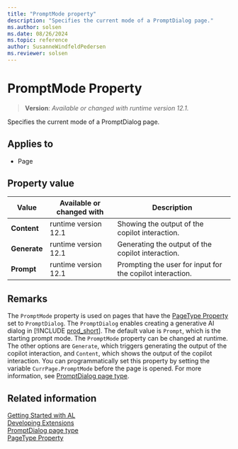 ```yaml
---
title: "PromptMode property"
description: "Specifies the current mode of a PromptDialog page."
ms.author: solsen
ms.date: 08/26/2024
ms.topic: reference
author: SusanneWindfeldPedersen
ms.reviewer: solsen
---
```

[//]: # (START>DO_NOT_EDIT)
[//]: # (IMPORTANT:Do not edit any of the content between here and the END>DO_NOT_EDIT.)
[//]: # (Any modifications should be made in the .xml files in the ModernDev repo.)
# PromptMode Property
> **Version**: _Available or changed with runtime version 12.1._

Specifies the current mode of a PromptDialog page.

## Applies to
-   Page

## Property value

|Value|Available or changed with|Description|
|-----------|-----------|---------------------------------------|
|**Content**|runtime version 12.1|Showing the output of the copilot interaction.|
|**Generate**|runtime version 12.1|Generating the output of the copilot interaction.|
|**Prompt**|runtime version 12.1|Prompting the user for input for the copilot interaction.|

[//]: # (IMPORTANT: END>DO_NOT_EDIT)

## Remarks

The `PromptMode` property is used on pages that have the [PageType Property](devenv-pagetype-property.md) set to `PromptDialog`. The `PromptDialog` enables creating a generative AI dialog in [!INCLUDE [prod_short](../includes/prod_short.md)]. The default value is `Prompt`, which is the starting prompt mode. The `PromptMode` property can be changed at runtime. The other options are `Generate`, which triggers generating the output of the copilot interaction, and `Content`, which shows the output of the copilot interaction. You can programmatically set this property by setting the variable `CurrPage.PromptMode` before the page is opened. For more information, see [PromptDialog page type](../devenv-page-type-promptdialog.md).

## Related information

[Getting Started with AL](../devenv-get-started.md)  
[Developing Extensions](../devenv-dev-overview.md)  
[PromptDialog page type](../devenv-page-type-promptdialog.md)  
[PageType Property](devenv-pagetype-property.md)